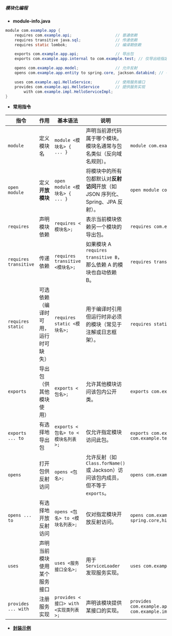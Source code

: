 ##### 模块化编程


- **module-info.java**
```java
module com.example.app {
    requires com.example.api;                   // 普通依赖
    requires transitive java.sql;               // 传递依赖
    requires static lombok;                     // 编译期依赖

    exports com.example.app.api;                // 导出包
    exports com.example.app.internal to com.example.test; // 仅导出给指定模块

    opens com.example.app.model;                // 允许反射
    opens com.example.app.entity to spring.core, jackson.databind; // 有选择地开放反射

    uses com.example.api.HelloService;          // 使用服务接口
    provides com.example.api.HelloService       // 提供服务实现
        with com.example.impl.HelloServiceImpl;
}
```

- **常用指令**

| 指令                    | 作用                 | 基本语法                          | 说明                                                         | 示例                                                                              |
| --------------------- | ------------------ | ----------------------------- | ---------------------------------------------------------- | ------------------------------------------------------------------------------- |
| `module`            | 定义模块名              | `module <模块名> { ... }`        | 声明当前源代码属于哪个模块。模块名通常与包名类似（反向域名规则）。                          | `module com.example.app {}`                                                     |
| `open module`         | 定义**开放模块**         | `open module <模块名> { ... }`   | 将模块中的所有包都默认对**反射访问**开放（如 JSON 序列化、Spring、JPA 反射）。          | `open module com.example.model {}`                                              |
| `requires`            | 声明模块依赖             | `requires <模块名>;`             | 表示当前模块依赖另一个模块的导出包。                                         | `requires com.example.api;`                                                     |
| `requires transitive` | 传递依赖               | `requires transitive <模块名>;`  | 如果模块 A `requires transitive B`，那么依赖 A 的模块也自动依赖 B。          | `requires transitive java.sql;`                                                 |
| `requires static`     | 可选依赖（编译时可用，运行时可缺失） | `requires static <模块名>;`      | 用于编译时引用但运行时非必须的模块（常见于注解或日志框架）。                             | `requires static lombok;`                                                       |
| `exports`             | 导出包（供其他模块使用）       | `exports <包名>;`               | 允许其他模块访问该包内公开类。                                            | `exports com.example.api;`                                                      |
| `exports ... to`      | 有选择地导出包            | `exports <包名> to <模块名列表>;`    | 仅允许指定模块访问此包。                                               | `exports com.example.internal to com.example.test;`                             |
| `opens`               | 打开包供反射访问           | `opens <包名>;`                 | 允许反射（如 `Class.forName()` 或 Jackson）访问该包内成员，但不等于 `exports`。 | `opens com.example.entity;`                                                     |
| `opens ... to`        | 有选择地开放反射访问         | `opens <包名> to <模块名列表>;`      | 仅对指定模块开放反射访问。                                              | `opens com.example.entity to spring.core,hibernate.core;`                       |
| `uses`                | 声明当前模块使用某个服务接口     | `uses <服务接口全名>;`              | 用于 `ServiceLoader` 发现服务实现。                                 | `uses com.example.api.HelloService;`                                            |
| `provides ... with`   | 注册服务实现             | `provides <接口> with <实现类列表>;` | 声明该模块提供某接口的实现。                                             | `provides com.example.api.HelloService with com.example.impl.HelloServiceImpl;` |


- **[封装示例](./module-code.md)**